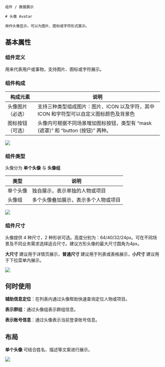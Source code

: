 `````
组件 / 数据展示

# 头像 Avatar

用作头像显示，可以为图片、图标或字符形式展示。
`````

## 基本属性

### 组件定义

用来代表用户或事物，支持图片、图标或字符展示。

### 组件构成

| 构成元素     | 说明                                                   |
| -------- | ---------------------------------------------------- |
| 头像图片（必选） | 支持三种类型组成图片：图片、ICON 以及字符，其中 ICON 和字符型可以自定义图标颜色及背景色    |
| 图标按钮（可选） | 头像内可根据不同场景增加图标按钮，类型有 “mask (遮罩)” 和 “button (按钮)” 两种。 |

![](https://p1-arco.byteimg.com/tos-cn-i-uwbnlip3yd/5f3ee3524fed5b9554407cd4978b6a8f.png~tplv-uwbnlip3yd-webp.webp)

### 组件类型

头像分为 **单个头像** 与 **头像组**

| 类型   | 说明                 |
| ---- | ------------------ |
| 单个头像 | 独自展示，表示单独的人物或项目    |
| 头像组  | 多个头像叠加展示，表示多个人物或项目 |

![](https://p1-arco.byteimg.com/tos-cn-i-uwbnlip3yd/5cdf9480e367ae704336d388a19bf3ea.png~tplv-uwbnlip3yd-webp.webp)

### 组件尺寸

头像提供 4 种尺寸，2 种形状可选。高度分别为：64/40/32/24px。可在不同场景及不同业务需求选择适合尺寸。建议方形头像的最大尺寸圆角为4px。

**大尺寸** 建议用于详情页展示，**普通尺寸** 建议用于列表或表格展示，**小尺寸** 建议用于下拉菜单内展示。

![](https://p1-arco.byteimg.com/tos-cn-i-uwbnlip3yd/c376c6731162471b98d80315058179fe~tplv-uwbnlip3yd-image.image)

## 何时使用

**辅助信息定位**：在列表内通过头像帮助快速查询定位人物或项目。

**表示群组**：通过头像组表示群组信息。

**表示账号信息**：通过头像表示当前登录账号信息。

## 布局

**单个头像** 可结合姓名、描述等文案进行展示。

![](https://p1-arco.byteimg.com/tos-cn-i-uwbnlip3yd/304bc1b5418f41849868e3cb47cd47d7~tplv-uwbnlip3yd-image.image)
